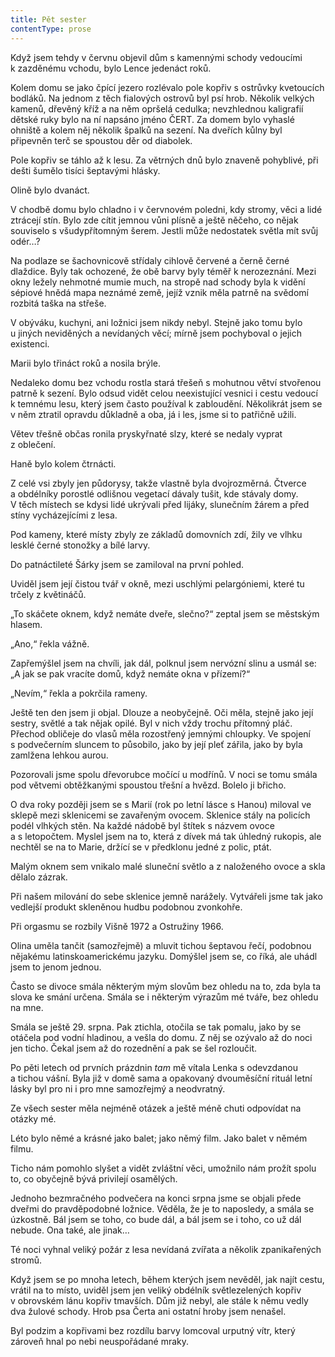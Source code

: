 ```yaml
---
title: Pět sester
contentType: prose
---
```


<section>

Když jsem tehdy v červnu objevil dům s kamennými schody vedoucími k zazděnému vchodu, bylo Lence jedenáct roků.

Kolem domu se jako čpící jezero rozlévalo pole kopřiv s ostrůvky kvetoucích bodláků. Na jednom z těch fialových ostrovů byl psí hrob. Několik velkých kamenů, dřevěný kříž a na něm opršelá cedulka; nevzhlednou kaligrafií dětské ruky bylo na ní napsáno jméno ČERT. Za domem bylo vyhaslé ohniště a kolem něj několik špalků na sezení. Na dveřích kůlny byl připevněn terč se spoustou děr od diabolek.

Pole kopřiv se táhlo až k lesu. Za větrných dnů bylo znaveně pohyblivé, při dešti šumělo tisíci šeptavými hlásky.

Olině bylo dvanáct.

V chodbě domu bylo chladno i v červnovém poledni, kdy stromy, věci a lidé ztrácejí stín. Bylo zde cítit jemnou vůni plísně a ještě něčeho, co nějak souviselo s všudypřítomným šerem. Jestli může nedostatek světla mít svůj odér…?

Na podlaze se šachovnicově střídaly cihlově červené a černě černé dlaždice. Byly tak ochozené, že obě barvy byly téměř k ne­rozeznání. Mezi okny ležely nehmotné mumie much, na stropě nad schody byla k vidění sépiové hnědá mapa neznámé země, jejíž vznik měla patrně na svědomí rozbitá taška na střeše.

V obýváku, kuchyni, ani ložnici jsem nikdy nebyl. Stejně jako tomu bylo u jiných neviděných a nevídaných věcí; mírně jsem pochyboval o jejich existenci.

Marii bylo třináct roků a nosila brýle.

Nedaleko domu bez vchodu rostla stará třešeň s mohutnou větví stvořenou patrně k sezení. Bylo odsud vidět celou neexistující vesnici i cestu vedoucí k temnému lesu, který jsem často používal k zabloudění. Několikrát jsem se v něm ztratil opravdu důkladně a oba, já i les, jsme si to patřičně užili.

Větev třešně občas ronila pryskyřnaté slzy, které se nedaly vyprat z oblečení.

Haně bylo kolem čtrnácti.

Z celé vsi zbyly jen půdorysy, takže vlastně byla dvojrozměrná. Čtverce a obdélníky porostlé odlišnou vegetací dávaly tušit, kde stávaly domy. V těch místech se kdysi lidé ukrývali před lijáky, slunečním žárem a před stíny vycházejícími z lesa.

Pod kameny, které místy zbyly ze základů domovních zdí, žily ve vlhku lesklé černé stonožky a bílé larvy.

Do patnáctileté Šárky jsem se zamiloval na první pohled.

Uviděl jsem její čistou tvář v okně, mezi uschlými pelargóniemi, které tu trčely z květináčů.

„To skáčete oknem, když nemáte dveře, slečno?“ zeptal jsem se městským hlasem.

„Ano,“ řekla vážně.

Zapřemýšlel jsem na chvíli, jak dál, polknul jsem nervózní slinu a usmál se: „A jak se pak vracíte domů, když nemáte okna v přízemí?“

„Nevím,“ řekla a pokrčila rameny.

Ještě ten den jsem ji objal. Dlouze a neobyčejně. Oči měla, stejně jako její sestry, světlé a tak nějak opilé. Byl v nich vždy trochu přítomný pláč. Přechod obličeje do vlasů měla rozostřený jemnými chloupky. Ve spojení s podvečerním sluncem to působilo, jako by její pleť zářila, jako by byla zamlžena lehkou aurou.

Pozorovali jsme spolu dřevorubce močící u modřínů. V noci se tomu smála pod větvemi obtěžkanými spoustou třešní a hvězd. Bolelo ji břicho.

O dva roky později jsem se s Marií (rok po letní lásce s Hanou) miloval ve sklepě mezi sklenicemi se zavařeným ovocem. Sklenice stály na policích podél vlhkých stěn. Na každé nádobě byl štítek s názvem ovoce a s letopočtem. Myslel jsem na to, která z dívek má tak úhledný rukopis, ale nechtěl se na to Marie, držící se v předklonu jedné z polic, ptát.

Malým oknem sem vnikalo malé sluneční světlo a z naloženého ovoce a skla dělalo zázrak.

Při našem milování do sebe sklenice jemně narážely. Vytvářeli jsme tak jako vedlejší produkt skleněnou hudbu podobnou zvonkohře.

Při orgasmu se rozbily Višně 1972 a Ostružiny 1966.

Olina uměla tančit (samozřejmě) a mluvit tichou šeptavou řečí, podobnou nějakému latinskoamerickému jazyku. Domýšlel jsem se, co říká, ale uhádl jsem to jenom jednou.

Často se divoce smála některým mým slovům bez ohledu na to, zda byla ta slova ke smání určena. Smála se i některým výrazům mé tváře, bez ohledu na mne.

Smála se ještě 29. srpna. Pak ztichla, otočila se tak pomalu, jako by se otáčela pod vodní hladinou, a vešla do domu. Z něj se ozývalo až do noci jen ticho. Čekal jsem až do rozednění a pak se šel rozloučit.

Po pěti letech od prvních prázdnin _tam_ mě vítala Lenka s odevzdanou a tichou vášní. Byla již v domě sama a opakovaný dvouměsíční rituál letní lásky byl pro ni i pro mne samozřejmý a neodvratný.

Ze všech sester měla nejméně otázek a ještě méně chuti odpovídat na otázky mé.

Léto bylo němé a krásné jako balet; jako němý film. Jako balet v němém filmu.

Ticho nám pomohlo slyšet a vidět zvláštní věci, umožnilo nám prožít spolu to, co obyčejně bývá privilejí osamělých.

Jednoho bezmračného podvečera na konci srpna jsme se objali přede dveřmi do pravděpodobné ložnice. Věděla, že je to naposledy, a smála se úzkostně. Bál jsem se toho, co bude dál, a bál jsem se i toho, co už dál nebude. Ona také, ale jinak…

</section>

<section>

Té noci vyhnal veliký požár z lesa nevídaná zvířata a několik zpanikařených stromů.

</section>

<section>

Když jsem se po mnoha letech, během kterých jsem nevěděl, jak najít cestu, vrátil na to místo, uviděl jsem jen veliký obdélník světle­zelených kopřiv v obrovském lánu kopřiv tmavších. Dům již nebyl, ale stále k němu vedly dva žulové schody. Hrob psa Čerta ani ostatní hroby jsem nenašel.

Byl podzim a kopřivami bez rozdílu barvy lomcoval urputný vítr, který zároveň hnal po nebi neuspořádané mraky.

</section>
